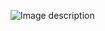 ![Image description](https://static.highsnobiety.com/thumbor/JVXiy665_swuSzjF2c7aHNGkdao=/fit-in/480x320/smart/static.highsnobiety.com/wp-content/uploads/2018/05/10232120/rick-and-morty-70-episodes-confirmed-001.jpg)
